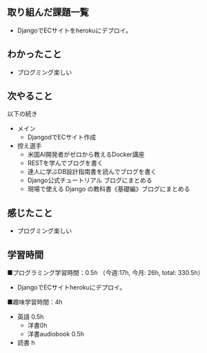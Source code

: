 ## 取り組んだ課題一覧
- DjangoでECサイトをherokuにデプロイ。

## わかったこと
- プログミング楽しい

## 次やること
以下の続き
- メイン
  - DjangodでECサイト作成
- 控え選手 
  - 米国AI開発者がゼロから教えるDocker講座
  - RESTを学んでブログを書く
  - 達人に学ぶDB設計指南書を読んでブログを書く
  - Django公式チュートリアル ブログにまとめる
  - 現場で使える Django の教科書《基礎編》ブログにまとめる

## 感じたこと
- プログミング楽しい

## 学習時間
■プログラミング学習時間：0.5h （今週:17h, 今月: 26h, total: 330.5h）
- DjangoでECサイトherokuにデプロイ。

■趣味学習時間：4h
- 英語 0.5h
  - 洋書0h
  - 洋書audiobook 0.5h
- 読書 h
